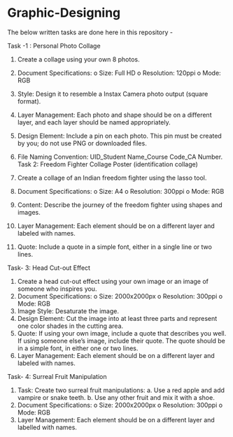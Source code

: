# Graphic-Designing
The below written tasks are done here in this repository -

Task -1 : Personal Photo Collage
1. Create a collage using your own 8 photos.
2. Document Specifications:
o Size: Full HD
o Resolution: 120ppi
o Mode: RGB
3. Style: Design it to resemble a Instax Camera photo output (square format).
4. Layer Management: Each photo and shape should be on a different layer, and each 
layer should be named appropriately.
5. Design Element: Include a pin on each photo. This pin must be created by you; do 
not use PNG or downloaded files.

7. File Naming Convention: UID_Student Name_Course Code_CA Number.
Task 2: Freedom Fighter Collage Poster (identification collage)
1. Create a collage of an Indian freedom fighter using the lasso tool.
2. Document Specifications:
o Size: A4
o Resolution: 300ppi
o Mode: RGB
3. Content: Describe the journey of the freedom fighter using shapes and images.
4. Layer Management: Each element should be on a different layer and labeled with 
names.
5. Quote: Include a quote in a simple font, either in a single line or two lines.

Task- 3: Head Cut-out Effect
1. Create a head cut-out effect using your own image or an image of someone who 
inspires you.
2. Document Specifications:
o Size: 2000x2000px
o Resolution: 300ppi
o Mode: RGB
3. Image Style: Desaturate the image.
4. Design Element: Cut the image into at least three parts and represent one color 
shades in the cutting area.
5. Quote: If using your own image, include a quote that describes you well. If using 
someone else’s image, include their quote. The quote should be in a simple font, in 
either one or two lines.
6. Layer Management: Each element should be on a different layer and labeled with 
names.

Task- 4: Surreal Fruit Manipulation
1. Task: Create two surreal fruit manipulations:
a. Use a red apple and add vampire or snake teeth.
b. Use any other fruit and mix it with a shoe.
2. Document Specifications:
o Size: 2000x2000px
o Resolution: 300ppi
o Mode: RGB
3. Layer Management: Each element should be on a different layer and labelled with 
names.
